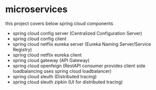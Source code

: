 # microservices

this project covers below spring cloud components
- spring cloud config server (Centralized Configuration Server)
- spring cloud config client
- spring cloud netflix eureka server (Eureka Naming Server/Service Registry)
- spring cloud netflix eureka client
- spring cloud gateway (API Gateway)
- spring cloud openfeign (RestAPI consumer provides client side loadbalancing uses spring cloud loadbalancer)
- spring cloud sleuth (Distributed tracing)
- spring cloud sleuth zipkin (UI for distributed tracing)
